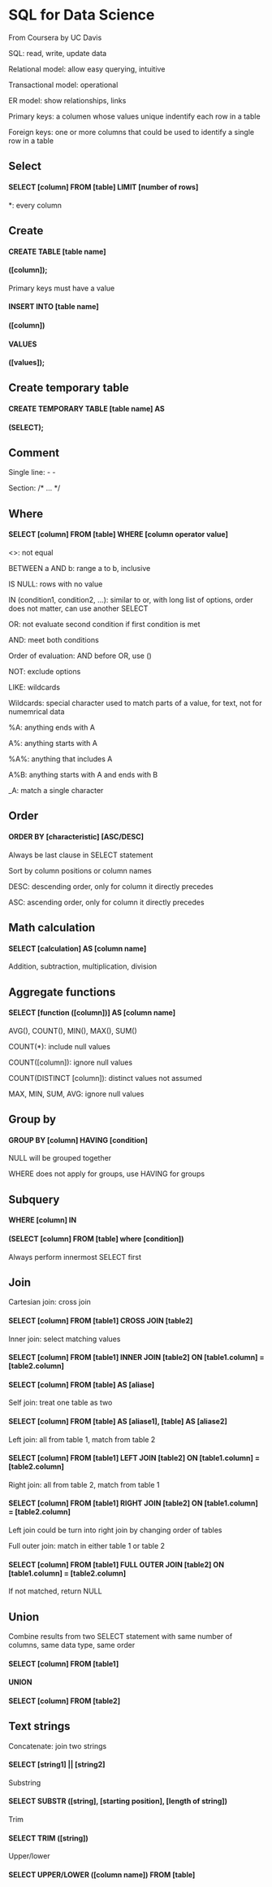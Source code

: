 # SQL for Data Science 

From Coursera by UC Davis

SQL: read, write, update data

Relational model: allow easy querying, intuitive

Transactional model: operational

ER model: show relationships, links

Primary keys: a columen whose values unique indentify each row in a table

Foreign keys: one or more columns that could be used to identify a single row in a table


## Select

#### SELECT [column] FROM [table] LIMIT [number of rows]

*: every column


## Create

#### CREATE TABLE [table name]

#### ([column]);

Primary keys must have a value

#### INSERT INTO [table name]

#### ([column])

#### VALUES

#### ([values]);


## Create temporary table

#### CREATE TEMPORARY TABLE [table name] AS

#### (SELECT);


## Comment

Single line: - -

Section: /* ... */


## Where

#### SELECT [column] FROM [table] WHERE [column operator value]

<>: not equal

BETWEEN a AND b: range a to b, inclusive

IS NULL: rows with no value

IN (condition1, condition2, ...): similar to or, with long list of options, order does not matter, can use another SELECT

OR: not evaluate second condition if first condition is met

AND: meet both conditions

Order of evaluation: AND before OR, use ()

NOT: exclude options

LIKE: wildcards

Wildcards: special character used to match parts of a value, for text, not for numemrical data

%A: anything ends with A

A%: anything starts with A

%A%: anything that includes A

A%B: anything starts with A and ends with B

_A: match a single character


## Order

#### ORDER BY [characteristic] [ASC/DESC]

Always be last clause in SELECT statement

Sort by column positions or column names

DESC: descending order, only for column it directly precedes

ASC: ascending order, only for column it directly precedes


## Math calculation

#### SELECT [calculation] AS [column name]

Addition, subtraction, multiplication, division


## Aggregate functions

#### SELECT [function ([column])] AS [column name]

AVG(), COUNT(), MIN(), MAX(), SUM()

COUNT(*): include null values

COUNT([column]): ignore null values

COUNT(DISTINCT [column]): distinct values not assumed

MAX, MIN, SUM, AVG: ignore null values


## Group by

#### GROUP BY [column] HAVING [condition] 

NULL will be grouped together

WHERE does not apply for groups, use HAVING for groups


## Subquery

#### WHERE [column] IN 

####     (SELECT [column] FROM [table] where [condition])

Always perform innermost SELECT first


## Join

Cartesian join: cross join

#### SELECT [column] FROM [table1] CROSS JOIN [table2]

Inner join: select matching values

#### SELECT [column] FROM [table1] INNER JOIN [table2] ON [table1.column] = [table2.column]

#### SELECT [column] FROM [table] AS [aliase]

Self join: treat one table as two

#### SELECT [column] FROM [table] AS [aliase1], [table] AS [aliase2]

Left join: all from table 1, match from table 2

#### SELECT [column] FROM [table1] LEFT JOIN [table2] ON [table1.column] = [table2.column]

Right join: all from table 2, match from table 1

#### SELECT [column] FROM [table1] RIGHT JOIN [table2] ON [table1.column] = [table2.column]

Left join could be turn into right join by changing order of tables

Full outer join: match in either table 1 or table 2

#### SELECT [column] FROM [table1] FULL OUTER JOIN [table2] ON [table1.column] = [table2.column]

If not matched, return NULL


## Union

Combine results from two SELECT statement with same number of columns, same data type, same order

#### SELECT [column] FROM [table1] 

#### UNION

#### SELECT [column] FROM [table2] 


## Text strings

Concatenate: join two strings

#### SELECT [string1] || [string2]

Substring

#### SELECT SUBSTR ([string], [starting position], [length of string])

Trim

#### SELECT TRIM ([string])

Upper/lower

#### SELECT UPPER/LOWER ([column name]) FROM [table]



